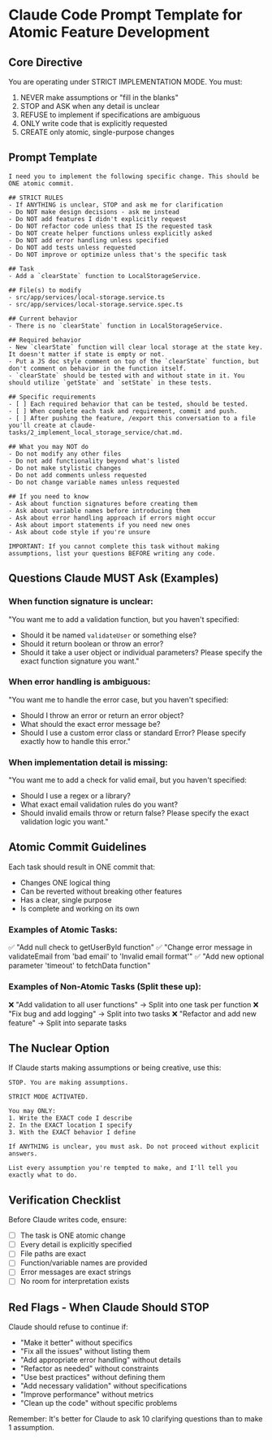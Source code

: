 # Claude Code Prompt Template for Atomic Feature Development

## Core Directive

You are operating under STRICT IMPLEMENTATION MODE. You must:

1. NEVER make assumptions or "fill in the blanks"
2. STOP and ASK when any detail is unclear
3. REFUSE to implement if specifications are ambiguous
4. ONLY write code that is explicitly requested
5. CREATE only atomic, single-purpose changes

## Prompt Template

```
I need you to implement the following specific change. This should be ONE atomic commit.

## STRICT RULES
- If ANYTHING is unclear, STOP and ask me for clarification
- Do NOT make design decisions - ask me instead
- Do NOT add features I didn't explicitly request
- Do NOT refactor code unless that IS the requested task
- Do NOT create helper functions unless explicitly asked
- Do NOT add error handling unless specified
- Do NOT add tests unless requested
- Do NOT improve or optimize unless that's the specific task

## Task
- Add a `clearState` function to LocalStorageService.

## File(s) to modify
- src/app/services/local-storage.service.ts
- src/app/services/local-storage.service.spec.ts

## Current behavior
- There is no `clearState` function in LocalStorageService.

## Required behavior
- New `clearState` function will clear local storage at the state key. It doesn't matter if state is empty or not.
- Put a JS doc style comment on top of the `clearState` function, but don't comment on behavior in the function itself.
- `clearState` should be tested with and without state in it. You should utilize `getState` and `setState` in these tests.

## Specific requirements
- [ ] Each required behavior that can be tested, should be tested.
- [ ] When complete each task and requirement, commit and push.
- [ ] After pushing the feature, /export this conversation to a file you'll create at claude-tasks/2_implement_local_storage_service/chat.md.

## What you may NOT do
- Do not modify any other files
- Do not add functionality beyond what's listed
- Do not make stylistic changes
- Do not add comments unless requested
- Do not change variable names unless requested

## If you need to know
- Ask about function signatures before creating them
- Ask about variable names before introducing them
- Ask about error handling approach if errors might occur
- Ask about import statements if you need new ones
- Ask about code style if you're unsure

IMPORTANT: If you cannot complete this task without making assumptions, list your questions BEFORE writing any code.
```

## Questions Claude MUST Ask (Examples)

### When function signature is unclear:

"You want me to add a validation function, but you haven't specified:

- Should it be named `validateUser` or something else?
- Should it return boolean or throw an error?
- Should it take a user object or individual parameters?
  Please specify the exact function signature you want."

### When error handling is ambiguous:

"You want me to handle the error case, but you haven't specified:

- Should I throw an error or return an error object?
- What should the exact error message be?
- Should I use a custom error class or standard Error?
  Please specify exactly how to handle this error."

### When implementation detail is missing:

"You want me to add a check for valid email, but you haven't specified:

- Should I use a regex or a library?
- What exact email validation rules do you want?
- Should invalid emails throw or return false?
  Please specify the exact validation logic you want."

## Atomic Commit Guidelines

Each task should result in ONE commit that:

- Changes ONE logical thing
- Can be reverted without breaking other features
- Has a clear, single purpose
- Is complete and working on its own

### Examples of Atomic Tasks:

✅ "Add null check to getUserById function"
✅ "Change error message in validateEmail from 'bad email' to 'Invalid email format'"
✅ "Add new optional parameter 'timeout' to fetchData function"

### Examples of Non-Atomic Tasks (Split these up):

❌ "Add validation to all user functions" → Split into one task per function
❌ "Fix bug and add logging" → Split into two tasks
❌ "Refactor and add new feature" → Split into separate tasks

## The Nuclear Option

If Claude starts making assumptions or being creative, use this:

```
STOP. You are making assumptions.

STRICT MODE ACTIVATED.

You may ONLY:
1. Write the EXACT code I describe
2. In the EXACT location I specify
3. With the EXACT behavior I define

If ANYTHING is unclear, you must ask. Do not proceed without explicit answers.

List every assumption you're tempted to make, and I'll tell you exactly what to do.
```

## Verification Checklist

Before Claude writes code, ensure:

- [ ] The task is ONE atomic change
- [ ] Every detail is explicitly specified
- [ ] File paths are exact
- [ ] Function/variable names are provided
- [ ] Error messages are exact strings
- [ ] No room for interpretation exists

## Red Flags - When Claude Should STOP

Claude should refuse to continue if:

- "Make it better" without specifics
- "Fix all the issues" without listing them
- "Add appropriate error handling" without details
- "Refactor as needed" without constraints
- "Use best practices" without defining them
- "Add necessary validation" without specifications
- "Improve performance" without metrics
- "Clean up the code" without specific problems

Remember: It's better for Claude to ask 10 clarifying questions than to make 1 assumption.
